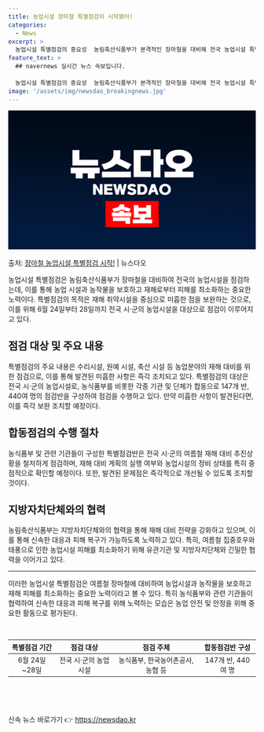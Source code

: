 ```yaml
---
title: 농업시설 장마철 특별점검이 시작됐어!
categories:
  - News
excerpt: >
  농업시설 특별점검의 중요성  농림축산식품부가 본격적인 장마철을 대비해 전국 농업시설 특별점검에 나선다. 이러…
feature_text: >
  ## navernews 실시간 뉴스 속보입니다.

  농업시설 특별점검의 중요성  농림축산식품부가 본격적인 장마철을 대비해 전국 농업시설 특별점검에 나선다. 이러…
image: '/assets/img/newsdao_breakingnews.jpg'
---
```


![뉴스다오 속보](/assets/img/newsdao_breakingnews.jpg)

<p>출처: <a href="https://newsdao.kr/4376" rel="dofollow">장마철 농업시설 특별점검 시작!</a> | 뉴스다오</p>

<p data-ke-size="size16">농업시설 특별점검은 농림축산식품부가 장마철을 대비하여 전국의 농업시설을 점검하는데, 이를 통해 농업 시설과 농작물을 보호하고 재해로부터 피해를 최소화하는 중요한 노력이다. 특별점검의 목적은 재해 취약시설을 중심으로 미흡한 점을 보완하는 것으로, 이를 위해 6월 24일부터 28일까지 전국 시·군의 농업시설을 대상으로 점검이 이루어지고 있다.</p>

<h2 data-ke-size="size26">점검 대상 및 주요 내용</h2>
<p data-ke-size="size16">특별점검의 주요 내용은 수리시설, 원예 시설, 축산 시설 등 농업분야의 재해 대비를 위한 점검으로, 이를 통해 발견된 미흡한 사항은 즉각 조치되고 있다. 특별점검의 대상은 전국 시·군의 농업시설로, 농식품부를 비롯한 각종 기관 및 단체가 합동으로 147개 반, 440여 명의 점검반을 구성하여 점검을 수행하고 있다. 만약 미흡한 사항이 발견된다면, 이를 즉각 보완 조치할 예정이다.</p>

<h2 data-ke-size="size26">합동점검의 수행 절차</h2>
<p data-ke-size="size16">농식품부 및 관련 기관들이 구성한 특별점검반은 전국 시·군의 여름철 재해 대비 추진상황을 철저하게 점검하며, 재해 대비 계획의 실행 여부와 농업시설의 정비 상태를 특히 중점적으로 확인할 예정이다. 또한, 발견된 문제점은 즉각적으로 개선될 수 있도록 조치할 것이다.</p>

<h2 data-ke-size="size26">지방자치단체와의 협력</h2>
<p data-ke-size="size16">농림축산식품부는 지방자치단체와의 협력을 통해 재해 대비 전략을 강화하고 있으며, 이를 통해 신속한 대응과 피해 복구가 가능하도록 노력하고 있다. 특히, 여름철 집중호우와 태풍으로 인한 농업시설 피해를 최소화하기 위해 유관기관 및 지방자치단체와 긴밀한 협력을 이어가고 있다.</p>

<hr>
<p data-ke-size="size16">이러한 농업시설 특별점검은 여름철 장마철에 대비하여 농업시설과 농작물을 보호하고 재해 피해를 최소화하는 중요한 노력이라고 볼 수 있다. 특히 농식품부와 관련 기관들이 협력하여 신속한 대응과 피해 복구를 위해 노력하는 모습은 농업 안전 및 안정을 위해 중요한 활동으로 평가된다.</p>

<p data-ke-size="size16">&nbsp;</p>

<table>
	<thead>
		<tr>
			<th style="text-align: center;">특별점검 기간</th>
			<th style="text-align: center;">점검 대상</th>
			<th style="text-align: center;">점검 주체</th>
			<th style="text-align: center;">합동점검반 구성</th>
		</tr>
	</thead>
	<tbody>
		<tr>
			<td style="text-align: center;">6월 24일~28일</td>
			<td style="text-align: center;">전국 시·군의 농업시설</td>
			<td style="text-align: center;">농식품부, 한국농어촌공사, 농협 등</td>
			<td style="text-align: center;">147개 반, 440여 명</td>
		</tr>
	</tbody>
</table>

<p data-ke-size="size16">&nbsp;</p>
<p data-ke-size="size16">&nbsp;</p> 

신속 뉴스 바로가기 👉 <a href="https://newsdao.kr" rel="dofollow">https://newsdao.kr</a>



